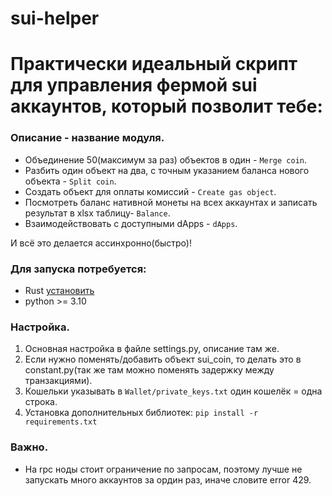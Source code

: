 # sui-helper

# Практически идеальный скрипт для управления фермой sui аккаунтов, который позволит тебе:
### Описание - название модуля.
- Объединение 50(максимум за раз) объектов в один - `Merge coin`.
- Разбить один объект на два, с точным указанием баланса нового объекта - `Split coin`.
- Создать объект для оплаты комиссий - `Create gas object`.
- Посмотреть баланс нативной монеты на всех аккаунтах и записать результат в xlsx таблицу- `Balance`.
- Взаимодействовать с доступными dApps - `dApps`.

И всё это делается ассинхронно(быстро)!

### Для запуска потребуется:
- Rust [установить](https://rustup.rs/)
- python >= 3.10

### Настройка.
1. Основная настройка в файле settings.py, описание там же.
2. Если нужно поменять/добавить объект sui_coin, то делать это в constant.py(так же там можно поменять задержку между транзакциями).
3. Кошельки указывать в `Wallet/private_keys.txt` один кошелёк = одна строка.
4. Установка дополнительных библиотек: `pip install -r requirements.txt`

### Важно.
- На rpc ноды стоит ограничение по запросам, поэтому лучше не запускать много аккаунтов за ордин раз, иначе словите error 429.

